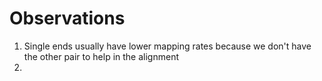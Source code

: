 # Observations

1. Single ends usually have lower mapping rates because we don't have the other pair to help in the alignment
2. 